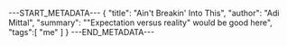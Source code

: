 ---START_METADATA---
{
  "title": "Ain't Breakin' Into This",
  "author": "Adi Mittal",
  "summary": ""Expectation versus reality" would be good here",
  "tags":[
    "me"
  ]
}
---END_METADATA---
![]()



